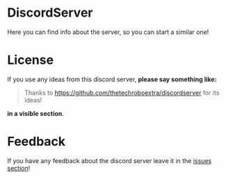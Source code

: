 # DiscordServer
Here you can find info about the server, so you can start a similar one!

# License
If you use any ideas from this discord server, **please say something like:**
> Thanks to https://github.com/thetechroboextra/discordserver for its ideas!

**in a visible section**.

# Feedback
If you have any feedback about the discord server leave it in the [issues section](https://github.com/thetechrobo/issues)!
